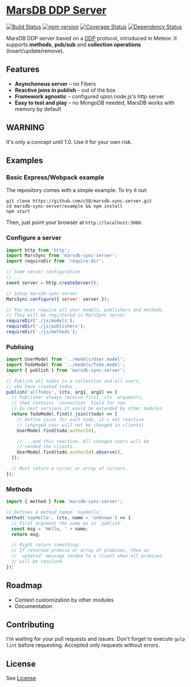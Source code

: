 [MarsDB DDP Server](https://github.com/c58/marsdb-sync-server)
=========

[![Build Status](https://travis-ci.org/c58/marsdb-sync-server.svg?branch=master)](https://travis-ci.org/c58/marsdb-sync-server)
[![npm version](https://badge.fury.io/js/marsdb-sync-server.svg)](https://www.npmjs.com/package/marsdb-sync-server)
[![Coverage Status](https://coveralls.io/repos/c58/marsdb-sync-server/badge.svg?branch=master&service=github)](https://coveralls.io/github/c58/marsdb-sync-server?branch=master)
[![Dependency Status](https://david-dm.org/c58/marsdb-sync-server.svg)](https://david-dm.org/c58/marsdb-sync-server)

MarsDB DDP server based on a [DDP](https://github.com/meteor/meteor/blob/devel/packages/ddp/DDP.md) protocol, introduced in Meteor. It supports **methods**, **pub/sub** and **collection operations** (insert/update/remove).

## Features

* **Asynchonous server** – no Fibers
* **Reactive joins in publish** – out of the box
* **Framework agnostic** – configured upon node.js's http server
* **Easy to test and play** – no MongoDB needed, MarsDB works with memory by default

## WARNING

It's only a concept until 1.0. Use it for your own risk.

## Examples

### Basic Express/Webpack example
The repository comes with a simple example. To try it out:

```
git clone https://github.com/c58/marsdb-sync-server.git
cd marsdb-sync-server/example && npm install
npm start
```

Then, just point your browser at `http://localhost:3000`.

### Configure a server
```javascript
import http from 'http';
import MarsSync from 'marsdb-sync-server';
import requireDir from 'require-dir';

// Some server configuration
// ...
const server = http.createServer();

// Setup marsdb-sync-server
MarsSync.configure({ server: server });

// You must require all your models, publishers and methods.
// They will be registered in MarsSync server.
requireDir('./js/models');
requireDir('./js/publishers');
requireDir('./js/methods');

```
### Publising
```javascript
import UserModel from '../models/User.model';
import TodoModel from '../models/Todo.model';
import { publish } from 'marsdb-sync-server';

// Publish all todos in a collection and all users,
// who have created todos
publish('allTodos', (ctx, arg1, arg2) => {
  // Publisher always receive first `ctx` arguments,
  // that contains `connection` field for now.
  // In next versions it would be extended by other modules
  return TodoModel.find().join((todo) => [
    // Define joins for each todo, it's not reactive
    // (changed user will not be changed in clients)
    UserModel.find(todo.authorId),

    // ...and this reactive. All changed users will be
    // sended the clients.
    UserModel.find(todo.authorId).observe(),
  ]);

  // Must return a cursor or array of cursors.
});
```
### Methods
```javascript
import { method } from 'marsdb-sync-server';

// Defines a method named 'seyHello'
method('sayHello', (ctx, name = 'unknown') => {
  // First argument the same as in `publish`
  const msg = 'Hello, ' + name;
  return msg;

  // Might return something.
  // If returned promise or array of promises, then an
  // `updated` message sended to a client when all promises
  // will be resolved.
});
```

## Roadmap
* Context customization by other modules
* Documentation

## Contributing
I'm waiting for your pull requests and issues.
Don't forget to execute `gulp lint` before requesting. Accepted only requests without errors.

## License
See [License](LICENSE)

